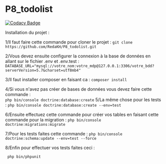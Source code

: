# P8_todolist

[![Codacy Badge](https://api.codacy.com/project/badge/Grade/a770789717db4195a6a49ade669256cc)](https://app.codacy.com/gh/RedaKH/P8_todolist?utm_source=github.com&utm_medium=referral&utm_content=RedaKH/P8_todolist&utm_campaign=Badge_Grade_Settings)

Installation du projet : 
 
  1/Il faut faire cette commande pour cloner le projet : 
   `git clone https://github.com/RedaKH/P8_todolist.git`
   
   2/Vous devez ensuite configurer la connexion à la base de données en allant sur le fichier .env et .env.test :
   `DATABASE_URL="mysql://votre_nom:votre_mdp@127.0.0.1:3306/votre_bdd?serverVersion=5.7&charset=utf8mb4"`

 3/Il faut installer composer en faisant ca :
   `composer install`
   
   
   
 4/Si vous n'avez pas créer de bases de données vous devez faire cette commande :   
   `php bin/console doctrine:database:create`
 5/La même chose pour les tests :
 `php bin/console doctrine:database:create --env=test`
   
   
  6/Ensuite effectuez cette commande pour créer vos tables en faisant cette commande pour la migration :
  `php bin/console doctrine:migrations:migrate `
  
  7/Pour les tests faites cette commande :
  ` php bin/console doctrine:schema:update --env=test --force `
  
  8/Enfin pour effectuer vos tests faites ceci :
  
  ` php bin/phpunit`
  
